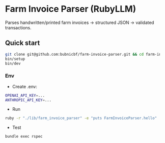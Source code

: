 # Farm Invoice Parser (RubyLLM)

Parses handwritten/printed farm invoices → structured JSON → validated transactions.

## Quick start
```bash
git clone git@github.com:bubnicbf/farm-invoice-parser.git && cd farm-invoice-parser
bin/setup
bin/dev
```

### Env

- Create .env:
```bash
OPENAI_API_KEY=...
ANTHROPIC_API_KEY=...
```

- Run
```bash
ruby -r "./lib/farm_invoice_parser" -e "puts FarmInvoiceParser.hello"
```

- Test
```bash
bundle exec rspec
```
